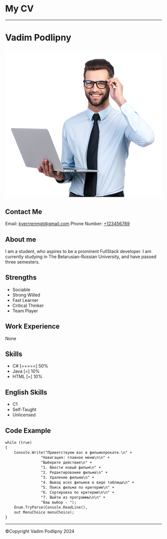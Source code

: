 # My CV

---

# Vadim Podlipny

## ![Error: image not found](it_guy.png)

## Contact Me

Email: [kyerrrenmgt@gmail.com](mailto:kyerrrenmgt@gmail.com)
Phone Number: [+123456789](tel:+123456789)

## About me

I am a student, who aspires to be a prominent FullStack developer. I am currently studying in The Belarusian-Russian University, and have passed three semesters.

## Strengths

- Sociable
- Strong Willed
- Fast Learner
- Critical Thinker
- Team Player

## Work Experience

None

## Skills

- С# [=====] 50%
- Java [=] 10%
- HTML [=] 10%

## English Skills

* C1
* Self-Taught
* Unlicensed

## Code Example

```
while (true)
{
    Console.Write("Приветствуем вас в фильмопрокате.\n" +
                "Навигация: главное меню\n\n" +
                "Выберите действие\n" +
                "1. Ввести новый фильм\n" +
                "2. Редактирование фильма\n" +
                "3. Удаление фильма\n" +
                "4. Вывод всех фильмов в виде таблицы\n" +
                "5. Поиск фильма по критерию\n" +
                "6. Сортировка по критерию\n\n" +
                "7. Выйти из программы\n\n" +
                "Ваш выбор - ");
    Enum.TryParse(Console.ReadLine(), 
    out MenuChoice menuChoice);
}

```

---

©Copyright Vadim Podlipny 2024